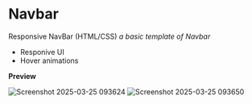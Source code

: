 # Navbar
Responsive NavBar (HTML/CSS)
_a basic template of Navbar_
* Responive UI
* Hover animations

**Preview**

![Screenshot 2025-03-25 093624](https://github.com/user-attachments/assets/8a52e95b-7375-4871-8a95-6c8a6ec464e3)
![Screenshot 2025-03-25 093650](https://github.com/user-attachments/assets/3561156d-e649-4877-87cc-e366440eac2f)
